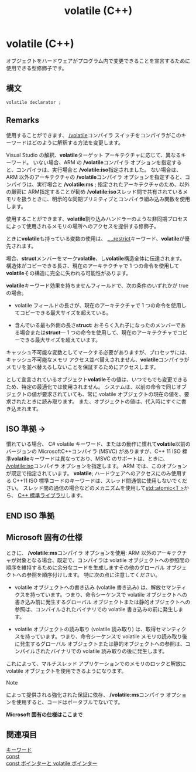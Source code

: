 ﻿---
title: volatile (C++)
ms.date: 05/07/2019
f1_keywords:
- volatile_cpp
helpviewer_keywords:
- interrupt handlers and volatile keyword [C++]
- volatile keyword [C++]
- volatile objects
- objects [C++], volatile
ms.assetid: 81db4a85-ed5a-4a2c-9a53-5d07a771d2de
ms.openlocfilehash: 2396b5afaed09a28fd83f22fccde0be04e3d7790
ms.sourcegitcommit: da32511dd5baebe27451c0458a95f345144bd439
ms.translationtype: MT
ms.contentlocale: ja-JP
ms.lasthandoff: 05/07/2019
ms.locfileid: "65221877"
---
# <a name="volatile-c"></a>volatile (C++)

オブジェクトをハードウェアがプログラム内で変更できることを宣言するために使用できる型修飾子です。

## <a name="syntax"></a>構文

```
volatile declarator ;
```

## <a name="remarks"></a>Remarks

使用することができます、 [/volatile](../build/reference/volatile-volatile-keyword-interpretation.md)コンパイラ スイッチをコンパイラがこのキーワードはどのように解釈する方法を変更します。

Visual Studio の解釈、**volatile**ターゲット アーキテクチャに応じて、異なるキーワード。 いない場合、ARM の **/volatile**コンパイラ オプションを指定すると、コンパイラは、実行場合と **/volatile:iso**指定されました。 ない場合は、ARM 以外のアーキテクチャの **/volatile**コンパイラ オプションを指定すると、コンパイラは、実行場合と **/volatile:ms** ; 指定されたアーキテクチャのため、以外の厳密に ARM指定することが勧め **/volatile:iso**スレッド間で共有されているメモリを扱うときに、明示的な同期プリミティブとコンパイラ組み込み関数を使用します。

使用することができます、**volatile**割り込みハンドラーのような非同期プロセスによって使用されるメモリの場所へのアクセスを提供する修飾子。

ときに**volatile**も持っている変数の使用は、 [_ _restrict](../cpp/extension-restrict.md)キーワード、**volatile**が優先されます。

場合、**struct**メンバーをマーク**volatile**、し**volatile**構造全体に伝達されます。 構造体がコピーできる長さ、現在のアーキテクチャで 1 つの命令を使用して**volatile**その構造に完全に失われる可能性があります。

**volatile**キーワード効果を持ちませんフィールドで、次の条件のいずれかが true の場合。

- volatile フィールドの長さが、現在のアーキテクチャで 1 つの命令を使用してコピーできる最大サイズを超えている。

- 含んでいる最も外側の長さ**struct**: おそらく入れ子になったのメンバーである場合または**struct**— 1 つの命令を使用して、現在のアーキテクチャでコピーできる最大サイズを超えています。

キャッシュ不可能な変数としてマークする必要がありますが、プロセッサには、キャッシュ不可能なメモリ アクセス並べ替えされません、**volatile**コンパイラがメモリを並べ替えるしないことを保証するためにアクセスします。

として宣言されているオブジェクト**volatile**その値は、いつでもでも変更できるため、特定の最適化では使用されません。  システムは、以前の命令で同じオブジェクトの値が要求されていても、常に volatile オブジェクトの現在の値を、要求されたときに読み取ります。  また、オブジェクトの値は、代入時にすぐに書き込まれます。

## <a name="iso-compliant"></a>ISO 準拠 →

慣れている場合、 C# volatile キーワード、またはの動作に慣れて**volatile**以前のバージョンの MicrosoftC++コンパイラ (MSVC) がありますが、C++ 11 ISO 標準**volatile**キーワードは異なっており、MSVC のサポートは、ときに、 [/volatile:iso](../build/reference/volatile-volatile-keyword-interpretation.md)コンパイラ オプションを指定します。 ARM では、このオプションが既定で指定されています。 **volatile**; ハードウェアへのアクセスにのみ使用する C++11 ISO 標準コードのキーワードは、スレッド間通信に使用しないでください。 スレッド間の通信の場合などのメカニズムを使用して[std::atomic\<T >](../standard-library/atomic.md)から、 [C++ 標準ライブラリ](../standard-library/cpp-standard-library-reference.md)します。

## <a name="end-of-iso-compliant"></a>END ISO 準拠

## <a name="microsoft-specific"></a>Microsoft 固有の仕様

ときに、 **/volatile:ms**コンパイラ オプションを使用: ARM 以外のアーキテクチャが対象となる場合、既定で、コンパイラは volatile オブジェクトへの参照間の順序を維持するために余分なコードを生成しますその他のグローバル オブジェクトへの参照を順序付けします。 特に次の点に注意してください。

- volatile オブジェクトへの書き込み (volatile 書き込み) は、解放セマンティクスを持っています。つまり、命令シーケンスで volatile オブジェクトへの書き込み前に発生するグローバル オブジェクトまたは静的オブジェクトへの参照は、コンパイルされたバイナリでの volatile 書き込みの前に発生します。

- volatile オブジェクトの読み取り (volatile 読み取り) は、取得セマンティクスを持っています。つまり、命令シーケンスで volatile メモリの読み取り後に発生するグローバル オブジェクトまたは静的オブジェクトへの参照は、コンパイルされたバイナリでの volatile 読み取りの後に発生します。

これによって、マルチスレッド アプリケーションでのメモリのロックと解放に volatile オブジェクトを使用できるようになります。

> [!NOTE]
>  によって提供される強化された保証に依存、 **/volatile:ms**コンパイラ オプションを使用すると、コードはポータブルでないです。

**Microsoft 固有の仕様はここまで**

## <a name="see-also"></a>関連項目

[キーワード](../cpp/keywords-cpp.md)<br/>
[const](../cpp/const-cpp.md)<br/>
[const ポインターと volatile ポインター](../cpp/const-and-volatile-pointers.md)